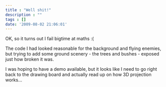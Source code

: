 ```yaml
---
title : "Well shit!"
description : ""
tags : []
date: '2009-08-02 21:06:01'
---
```


OK, so it turns out I fail bigtime at maths :(

The code I had looked reasonable for the background and flying enemies, but trying to add some ground scenery - the trees and bushes - exposed just how broken it was.

I was hoping to have a demo available, but it looks like I need to go right back to the drawing board and actually read up on how 3D projection works...


<!--more-->